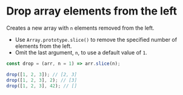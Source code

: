 # Drop array elements from the left

Creates a new array with `n` elements removed from the left.

* Use `Array.prototype.slice()` to remove the specified number of elements from the left.
* Omit the last argument, `n`, to use a default value of `1`.

```js
const drop = (arr, n = 1) => arr.slice(n);
```

```js
drop([1, 2, 3]); // [2, 3]
drop([1, 2, 3], 2); // [3]
drop([1, 2, 3], 42); // []
```
